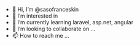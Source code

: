 - 👋 Hi, I’m @sasofranceskin
- 👀 I’m interested in 
- 🌱 I’m currently learning laravel, asp.net, angular
- 💞️ I’m looking to collaborate on ...
- 📫 How to reach me ...

<!---
sasofranceskin/sasofranceskin is a ✨ special ✨ repository because its `README.md` (this file) appears on your GitHub profile.
You can click the Preview link to take a look at your changes.
--->
